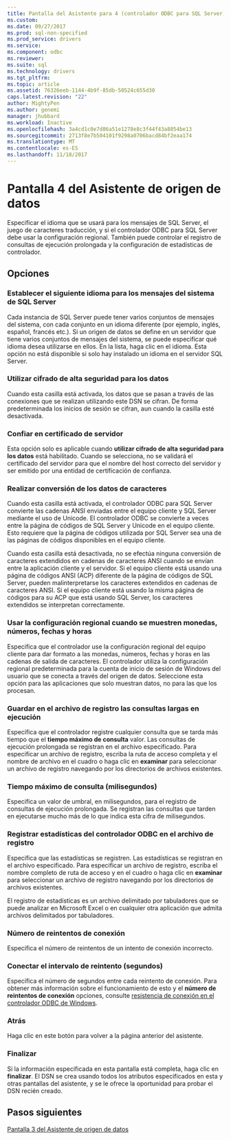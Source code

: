 ```yaml
---
title: Pantalla del Asistente para 4 (controlador ODBC para SQL Server) del origen de datos | Documentos de Microsoft
ms.custom: 
ms.date: 09/27/2017
ms.prod: sql-non-specified
ms.prod_service: drivers
ms.service: 
ms.component: odbc
ms.reviewer: 
ms.suite: sql
ms.technology: drivers
ms.tgt_pltfrm: 
ms.topic: article
ms.assetid: 76326eeb-1144-4b9f-85db-50524c655d30
caps.latest.revision: "22"
author: MightyPen
ms.author: genemi
manager: jhubbard
ms.workload: Inactive
ms.openlocfilehash: 3a4cd1c0e7d86a51e1278e8c3f44f43a8854be13
ms.sourcegitcommit: 2713f8e7b504101f9298a0706bacd84bf2eaa174
ms.translationtype: MT
ms.contentlocale: es-ES
ms.lasthandoff: 11/18/2017
---
```

# <a name="data-source-wizard-screen-4"></a>Pantalla 4 del Asistente de origen de datos

Especificar el idioma que se usará para los mensajes de SQL Server, el juego de caracteres traducción, y si el controlador ODBC para SQL Server debe usar la configuración regional. También puede controlar el registro de consultas de ejecución prolongada y la configuración de estadísticas de controlador.

## <a name="options"></a>Opciones

### <a name="change-the-language-of-sql-server-system-messages-to"></a>Establecer el siguiente idioma para los mensajes del sistema de SQL Server

Cada instancia de SQL Server puede tener varios conjuntos de mensajes del sistema, con cada conjunto en un idioma diferente (por ejemplo, inglés, español, francés etc.). Si un origen de datos se define en un servidor que tiene varios conjuntos de mensajes del sistema, se puede especificar qué idioma desea utilizarse en ellos. En la lista, haga clic en el idioma. Esta opción no está disponible si solo hay instalado un idioma en el servidor SQL Server.

### <a name="use-strong-encryption-for-data"></a>Utilizar cifrado de alta seguridad para los datos

Cuando esta casilla está activada, los datos que se pasan a través de las conexiones que se realizan utilizando este DSN se cifran. De forma predeterminada los inicios de sesión se cifran, aun cuando la casilla esté desactivada.

### <a name="trust-server-certificate"></a>Confiar en certificado de servidor

Esta opción solo es aplicable cuando **utilizar cifrado de alta seguridad para los datos** está habilitado. Cuando se selecciona, no se validará el certificado del servidor para que el nombre del host correcto del servidor y ser emitido por una entidad de certificación de confianza. 

### <a name="perform-translation-for-character-data"></a>Realizar conversión de los datos de caracteres

Cuando esta casilla está activada, el controlador ODBC para SQL Server convierte las cadenas ANSI enviadas entre el equipo cliente y SQL Server mediante el uso de Unicode. El controlador ODBC se convierte a veces entre la página de códigos de SQL Server y Unicode en el equipo cliente. Esto requiere que la página de códigos utilizada por SQL Server sea una de las páginas de códigos disponibles en el equipo cliente.

Cuando esta casilla está desactivada, no se efectúa ninguna conversión de caracteres extendidos en cadenas de caracteres ANSI cuando se envían entre la aplicación cliente y el servidor. Si el equipo cliente está usando una página de códigos ANSI (ACP) diferente de la página de códigos de SQL Server, pueden malinterpretarse los caracteres extendidos en cadenas de caracteres ANSI. Si el equipo cliente está usando la misma página de códigos para su ACP que está usando SQL Server, los caracteres extendidos se interpretan correctamente.

### <a name="use-regional-settings-when-outputting-currency-numbers-dates-and-times"></a>Usar la configuración regional cuando se muestren monedas, números, fechas y horas

Especifica que el controlador use la configuración regional del equipo cliente para dar formato a las monedas, números, fechas y horas en las cadenas de salida de caracteres. El controlador utiliza la configuración regional predeterminada para la cuenta de inicio de sesión de Windows del usuario que se conecta a través del origen de datos. Seleccione esta opción para las aplicaciones que solo muestran datos, no para las que los procesan.

### <a name="save-long-running-queries-to-the-log-file"></a>Guardar en el archivo de registro las consultas largas en ejecución

Especifica que el controlador registre cualquier consulta que se tarda más tiempo que el **tiempo máximo de consulta** valor. Las consultas de ejecución prolongada se registran en el archivo especificado. Para especificar un archivo de registro, escriba la ruta de acceso completa y el nombre de archivo en el cuadro o haga clic en **examinar** para seleccionar un archivo de registro navegando por los directorios de archivos existentes.

### <a name="long-query-time-milliseconds"></a>Tiempo máximo de consulta (milisegundos)

Especifica un valor de umbral, en milisegundos, para el registro de consultas de ejecución prolongada. Se registran las consultas que tarden en ejecutarse mucho más de lo que indica esta cifra de milisegundos.

### <a name="log-odbc-driver-statistics-to-the-log-file"></a>Registrar estadísticas del controlador ODBC en el archivo de registro

Especifica que las estadísticas se registren. Las estadísticas se registran en el archivo especificado. Para especificar un archivo de registro, escriba el nombre completo de ruta de acceso y en el cuadro o haga clic en **examinar** para seleccionar un archivo de registro navegando por los directorios de archivos existentes.

El registro de estadísticas es un archivo delimitado por tabuladores que se puede analizar en Microsoft Excel o en cualquier otra aplicación que admita archivos delimitados por tabuladores.

### <a name="connect-retry-count"></a>Número de reintentos de conexión

Especifica el número de reintentos de un intento de conexión incorrecto.

### <a name="connect-retry-interval-seconds"></a>Conectar el intervalo de reintento (segundos)

Especifica el número de segundos entre cada reintento de conexión. Para obtener más información sobre el funcionamiento de esto y el **número de reintentos de conexión** opciones, consulte [resistencia de conexión en el controlador ODBC de Windows](../../../connect/odbc/windows/connection-resiliency-in-the-windows-odbc-driver.md).

### <a name="back"></a>Atrás

Haga clic en este botón para volver a la página anterior del asistente.

### <a name="finish"></a>Finalizar

Si la información especificada en esta pantalla está completa, haga clic en **finalizar**. El DSN se crea usando todos los atributos especificados en esta y otras pantallas del asistente, y se le ofrece la oportunidad para probar el DSN recién creado.

## <a name="next-steps"></a>Pasos siguientes

[Pantalla 3 del Asistente de origen de datos](../../../connect/odbc/windows/dsn-wizard-3.md)
